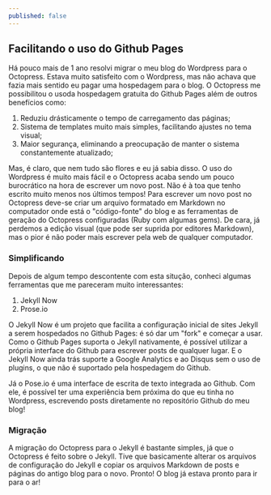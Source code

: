 ```yaml
---
published: false
---
```


## Facilitando o uso do Github Pages

Há pouco mais de 1 ano resolvi migrar o meu blog do Wordpress para o Octopress. Estava muito satisfeito com o Wordpress, mas não achava que fazia mais sentido eu pagar uma hospedagem para o blog. O Octopress me possibilitou o usoda hospedagem gratuita do Github Pages além de outros benefícios como:
1. Reduziu drásticamente o tempo de carregamento das páginas;
2. Sistema de templates muito mais simples, facilitando ajustes no tema visual;
3. Maior segurança, eliminando a preocupação de manter o sistema constantemente atualizado;

Mas, é claro, que nem tudo são flores e eu já sabia disso. O uso do Wordpress é muito mais fácil e o Octopress acaba sendo um pouco burocrático na hora de escrever um novo post. Não é à toa que tenho escrito muito menos nos últimos tempos! Para escrever um novo post no Octopress deve-se criar um arquivo formatado em Markdown no computador onde está o "código-fonte" do blog e as ferramentas de geração do Octopress configuradas (Ruby com algumas gems). De cara, já perdemos a edição visual (que pode ser suprida por editores Markdown), mas o pior é não poder mais escrever pela web de qualquer computador.

### Simplificando

Depois de algum tempo descontente com esta situção, conheci algumas ferramentas que me pareceram muito interessantes:
1. Jekyll Now
2. Prose.io

O Jekyll Now é um projeto que facilita a configuração inicial de sites Jekyll a serem hospedados no Github Pages: é só dar um "fork" e começar a usar. Como o Github Pages suporta o Jekyll nativamente, é possível utilizar a própria interface do Github para escrever posts de qualquer lugar. E o Jekyll Now ainda trás suporte a Google Analytics e ao Disqus sem o uso de plugins, o que não é suportado pela hospedagem do Github. 

Já o Pose.io é uma interface de escrita de texto integrada ao Github. Com ele, é possível ter uma experiência bem próxima do que eu tinha no Wordpress, escrevendo posts diretamente no repositório Github do meu blog!

### Migração

A migração do Octopress para o Jekyll é bastante simples, já que o Octopress é feito sobre o Jekyll. Tive que basicamente alterar os arquivos de configuração do Jekyll e copiar os arquivos Markdown de posts e páginas do antigo blog para o novo. Pronto! O blog já estava pronto para ir para o ar!

